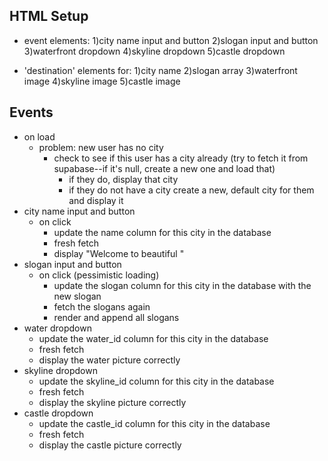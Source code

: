 ## HTML Setup

- event elements:
  1)city name input and button
  2)slogan input and button
  3)waterfront dropdown
  4)skyline dropdown
  5)castle dropdown

- 'destination' elements for:
  1)city name
  2)slogan array
  3)waterfront image
  4)skyline image
  5)castle image

## Events
- on load
  - problem: new user has no city
    - check to see if this user has a city already (try to fetch it from supabase--if it's null, create a new one and load that)
      - if they do, display that city
      - if they do not have a city create a new, default city for them and display it  
- city name input and button
  - on click 
    - update the name column for this city in the database 
    - fresh fetch
    - display "Welcome to beautiful <city name>"
- slogan input and button
  - on click (pessimistic loading)
    - update the slogan column for this city in the database with the new slogan
    - fetch the slogans again
    - render and append all slogans
- water dropdown
    - update the water_id column for this city in the database 
    - fresh fetch
    - display the water picture correctly
- skyline dropdown
    - update the skyline_id column for this city in the database 
    - fresh fetch
    - display the skyline picture correctly
- castle dropdown
    - update the castle_id column for this city in the database 
    - fresh fetch
    - display the castle picture correctly